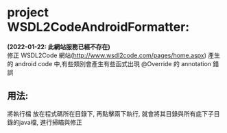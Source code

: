 ﻿# project WSDL2CodeAndroidFormatter:

**(2022-01-22: 此網站服務已經不存在)**<br>
修正 WSDL2Code 網站(http://www.wsdl2code.com/pages/home.aspx)
產生的 android code 中,有些類別會產生有些函式出現 @Override 的 annotation 錯誤


## 用法:

將執行檔 放在程式碼所在目錄下, 再點擊兩下執行, 
就會將其目錄與所有底下子目錄的java檔, 進行掃瞄與修正
